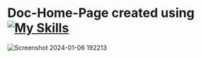 # Doc-Home-Page created using [![My Skills](https://skillicons.dev/icons?i=html,css)](https://skillicons.dev)

![Screenshot 2024-01-06 192213](https://github.com/Kingsman119/Doc-Home-Page/assets/154053800/1c0cc644-c67e-4b7e-b843-d33f91b17bb7)
